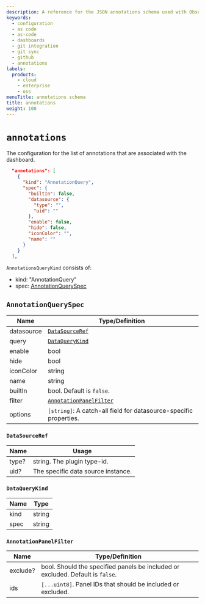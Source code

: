 ```yaml
---
description: A reference for the JSON annotations schema used with Observability as Code.
keywords:
  - configuration
  - as code
  - as-code
  - dashboards
  - git integration
  - git sync
  - github
  - annotations
labels:
  products:
    - cloud
    - enterprise
    - oss
menuTitle: annotations schema
title: annotations
weight: 100
---
```


# `annotations`

The configuration for the list of annotations that are associated with the dashboard.

```json
  "annotations": [
    {
      "kind": "AnnotationQuery",
      "spec": {
        "builtIn": false,
        "datasource": {
          "type": "",
          "uid": ""
        },
        "enable": false,
        "hide": false,
        "iconColor": "",
        "name": ""
      }
    }
  ],
```

`AnnotationsQueryKind` consists of:

- kind: "AnnotationQuery"
- spec: [AnnotationQuerySpec](#annotationqueryspec)

## `AnnotationQuerySpec`

| Name       | Type/Definition                                                   |
| ---------- | ----------------------------------------------------------------- |
| datasource | [`DataSourceRef`](#datasourceref)                                 |
| query      | [`DataQueryKind`](#dataquerykind)                                 |
| enable     | bool                                                              |
| hide       | bool                                                              |
| iconColor  | string                                                            |
| name       | string                                                            |
| builtIn    | bool. Default is `false`.                                         |
| filter     | [`AnnotationPanelFilter`](#annotationpanelfilter)                 |
| options    | `[string]`: A catch-all field for datasource-specific properties. |

### `DataSourceRef`

| Name  | Usage                              |
| ----- | ---------------------------------- |
| type? | string. The plugin type-id.        |
| uid?  | The specific data source instance. |

### `DataQueryKind`

| Name | Type   |
| ---- | ------ |
| kind | string |
| spec | string |

### `AnnotationPanelFilter`

| Name     | Type/Definition                                                                |
| -------- | ------------------------------------------------------------------------------ |
| exclude? | bool. Should the specified panels be included or excluded. Default is `false`. |
| ids      | `[...uint8]`. Panel IDs that should be included or excluded.                   |
